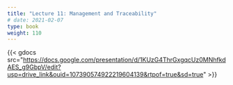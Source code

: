 ```yaml
---
title: "Lecture 11: Management and Traceability"
# date: 2021-02-07
type: book
weight: 110
---
```


{{< gdocs src="https://docs.google.com/presentation/d/1KUzG4ThrGxgqcUz0MNhfkdAES_g9GbpV/edit?usp=drive_link&ouid=107390574922219604139&rtpof=true&sd=true" >}}

